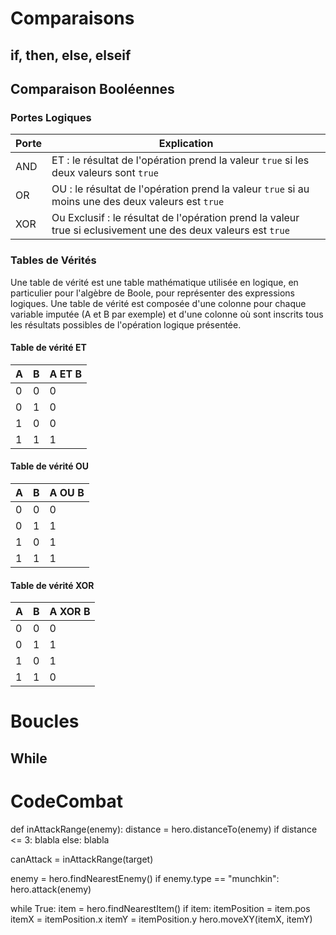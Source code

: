 <!-- TITLE: Python - Scripts -->
<!-- SUBTITLE: A quick summary of Scripts -->

# Comparaisons
## if, then, else, elseif
	

## Comparaison Booléennes
### Portes Logiques

|Porte|Explication|
|------|------------|
|AND| ET : le résultat de l'opération prend la valeur `true` si les deux valeurs sont `true` |
|OR| OU : le résultat de l'opération prend la valeur `true` si au moins une des deux valeurs est `true`|
|XOR| Ou Exclusif : le résultat de l'opération prend la valeur true si eclusivement une des deux valeurs est `true`|

### Tables de Vérités
Une table de vérité est une table mathématique utilisée en logique, en particulier pour  l'algèbre de Boole, pour représenter des expressions logiques.
Une table de vérité est composée d'une colonne pour chaque variable imputée (A et B par exemple) et d'une colonne où sont inscrits tous les résultats possibles de l'opération logique présentée.

#### Table de vérité ET

   | A | B | A ET B |
   |---|---|--------|
   | 0 | 0 | 0 |
   | 0 | 1 | 0 |
   | 1 | 0 | 0 |
   | 1 | 1 | 1 |


#### Table de vérité OU
	 
| A | B | A OU B |
|---|---|---------|
| 0 | 0 | 0 |
| 0 | 1 | 1 |
| 1 | 0 | 1 |
| 1 | 1 | 1 |

#### Table de vérité XOR

| A | B | A XOR B |
|---|---|-----------|
| 0 | 0 | 0 |
| 0 | 1 | 1 |
| 1 | 0 | 1 |
| 1 | 1 | 0 |

# Boucles
## While





# CodeCombat
def inAttackRange(enemy):
	distance = hero.distanceTo(enemy)
	if distance <= 3:
		blabla
	else:
		blabla
		
canAttack = inAttackRange(target)

enemy = hero.findNearestEnemy()
if enemy.type == "munchkin":
	hero.attack(enemy)

while True:
	item = hero.findNearestItem()
	if item:
		itemPosition = item.pos
		itemX = itemPosition.x
		itemY = itemPosition.y
		hero.moveXY(itemX, itemY)






